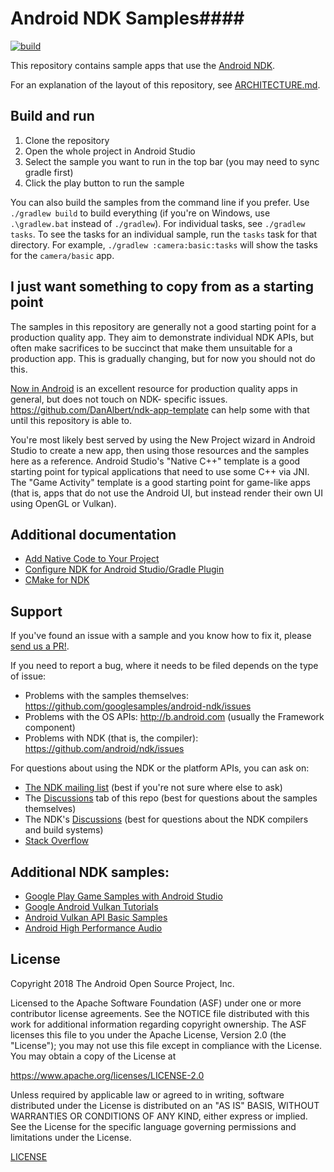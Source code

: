 # Android NDK Samples####

[![build](https://github.com/android/ndk-samples/actions/workflows/build.yml/badge.svg)](https://github.com/android/ndk-samples/actions)

This repository contains sample apps that use the [Android NDK].

For an explanation of the layout of this repository, see
[ARCHITECTURE.md](ARCHITECTURE.md).

## Build and run

1. Clone the repository
2. Open the whole project in Android Studio
3. Select the sample you want to run in the top bar (you may need to sync gradle
   first)
4. Click the play button to run the sample

You can also build the samples from the command line if you prefer. Use
`./gradlew build` to build everything (if you're on Windows, use `.\gradlew.bat`
instead of `./gradlew`). For individual tasks, see `./gradlew tasks`. To see the
tasks for an individual sample, run the `tasks` task for that directory. For
example, `./gradlew :camera:basic:tasks` will show the tasks for the
`camera/basic` app.

## I just want something to copy from as a starting point

The samples in this repository are generally not a good starting point for a
production quality app. They aim to demonstrate individual NDK APIs, but often
make sacrifices to be succinct that make them unsuitable for a production app.
This is gradually changing, but for now you should not do this.

[Now in Android](https://github.com/android/nowinandroid/) is an excellent
resource for production quality apps in general, but does not touch on NDK-
specific issues. https://github.com/DanAlbert/ndk-app-template can help some
with that until this repository is able to.

You're most likely best served by using the New Project wizard in Android Studio
to create a new app, then using those resources and the samples here as a
reference. Android Studio's "Native C++" template is a good starting point for
typical applications that need to use some C++ via JNI. The "Game Activity"
template is a good starting point for game-like apps (that is, apps that do not
use the Android UI, but instead render their own UI using OpenGL or Vulkan).

## Additional documentation

- [Add Native Code to Your Project](https://developer.android.com/studio/projects/add-native-code.html)
- [Configure NDK for Android Studio/Gradle Plugin](https://developer.android.com/studio/projects/configure-agp-ndk)
- [CMake for NDK](https://developer.android.com/ndk/guides/cmake.html)

## Support

If you've found an issue with a sample and you know how to fix it, please
[send us a PR!](CONTRIBUTING.md).

If you need to report a bug, where it needs to be filed depends on the type of
issue:

- Problems with the samples themselves:
  https://github.com/googlesamples/android-ndk/issues
- Problems with the OS APIs: http://b.android.com (usually the Framework
  component)
- Problems with NDK (that is, the compiler):
  https://github.com/android/ndk/issues

For questions about using the NDK or the platform APIs, you can ask on:

- [The NDK mailing list](https://groups.google.com/g/android-ndk) (best if
  you're not sure where else to ask)
- The [Discussions](https://github.com/android/ndk-samples/discussions) tab of
  this repo (best for questions about the samples themselves)
- The NDK's [Discussions](https://github.com/android/ndk/discussions) (best for
  questions about the NDK compilers and build systems)
- [Stack Overflow](https://stackoverflow.com/questions/tagged/android)

## Additional NDK samples:

- [Google Play Game Samples with Android Studio](https://github.com/playgameservices/cpp-android-basic-samples)
- [Google Android Vulkan Tutorials](https://github.com/googlesamples/android-vulkan-tutorials)
- [Android Vulkan API Basic Samples](https://github.com/googlesamples/vulkan-basic-samples)
- [Android High Performance Audio](https://github.com/googlesamples/android-audio-high-performance)

## License

Copyright 2018 The Android Open Source Project, Inc.

Licensed to the Apache Software Foundation (ASF) under one or more contributor
license agreements. See the NOTICE file distributed with this work for
additional information regarding copyright ownership. The ASF licenses this file
to you under the Apache License, Version 2.0 (the "License"); you may not use
this file except in compliance with the License. You may obtain a copy of the
License at

https://www.apache.org/licenses/LICENSE-2.0

Unless required by applicable law or agreed to in writing, software distributed
under the License is distributed on an "AS IS" BASIS, WITHOUT WARRANTIES OR
CONDITIONS OF ANY KIND, either express or implied. See the License for the
specific language governing permissions and limitations under the License.

[LICENSE](LICENSE)

[Android NDK]: https://developer.android.com/ndk
